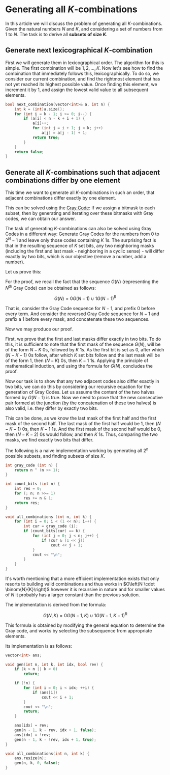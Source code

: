 <!--?title Generating all K-combinations -->
# Generating all $K$-combinations

In this article we will discuss the problem of generating all $K$-combinations.
Given the natural numbers $N$ and $K$, and considering a set of numbers from $1$ to $N$.
The task is to derive all **subsets of size $K$**.

## Generate next lexicographical $K$-combination

First we will generate them in lexicographical order.
The algorithm for this is simple. The first combination will be ${1, 2, ..., K}$. Now let's see how
to find the combination that immediately follows this, lexicographically. To do so, we consider our
current combination, and find the rightmost element that has not yet reached its highest possible value. Once
finding this element, we increment it by $1$, and assign the lowest valid value to all subsequent
elements.

```cpp next_combination
bool next_combination(vector<int>& a, int n) {
    int k = (int)a.size();
    for (int i = k - 1; i >= 0; i--) {
        if (a[i] < n - k + i + 1) {
            a[i]++;
            for (int j = i + 1; j < k; j++)
                a[j] = a[j - 1] + 1;
            return true;
        }
    }
    return false;
}
```

## Generate all $K$-combinations such that adjacent combinations differ by one element

This time we want to generate all $K$-combinations in such
an order, that adjacent combinations differ exactly by one element.

This can be solved using the [Gray Code](../algebra/gray-code.md):
If we assign a bitmask to each subset, then by generating and iterating over these bitmasks with Gray codes, we can obtain our answer.

The task of generating $K$-combinations can also be solved using Gray Codes in a different way:
Generate Gray Codes for the numbers from $0$ to $2^N - 1$ and leave only those codes containing $K$ $1$s.
The surprising fact is that in the resulting sequence of $K$ set bits, any two neighboring masks (including the
first and last mask - neighboring in a cyclic sense) - will differ exactly by two bits, which is our objective (remove
a number, add a number).

Let us prove this:

For the proof, we recall the fact that the sequence $G(N)$ (representing the $N$<sup>th</sup> Gray Code) can 
be obtained as follows:

$$G(N) = 0G(N-1) \cup 1G(N-1)^\text{R}$$

That is, consider the Gray Code sequence for $N-1$, and prefix $0$ before every term. And consider the 
reversed Gray Code sequence for $N-1$ and prefix a $1$ before every mask, and
concatenate these two sequences.

Now we may produce our proof.

First, we prove that the first and last masks differ exactly in two bits. To do this, it is sufficient to note
that the first mask of the sequence $G(N)$, will be of the form $N-K$ $0$s, followed by $K$ $1$s. As
the first bit is set as $0$, after which $(N-K-1)$ $0$s follow, after which $K$ set bits follow and the last mask will be of the form $1$, then $(N-K)$ $0$s, then $K-1$ $1$s.
Applying the principle of mathematical induction, and using the formula for $G(N)$, concludes the proof.

Now our task is to show that any two adjacent codes also differ exactly in two bits, we can do this by considering our recursive equation for the generation of Gray Codes. Let us assume the content of the two halves formed by $G(N-1)$ is true. Now we need to prove that the new consecutive pair formed at the junction (by the concatenation of these two halves) is also valid, i.e. they differ by exactly two bits.

This can be done, as we know the last mask of the first half and the first mask of the second half. The last mask of the first half would be $1$, then $(N-K-1)$ $0$s, then $K-1$ $1$s. And the first mask of the second half would be $0$, then $(N-K-2)$ $0$s would follow, and then $K$ $1$s. Thus, comparing the two masks, we find exactly two bits that differ.

The following is a naive implementation working by generating all $2^{n}$ possible subsets, and finding subsets of size
$K$.

```cpp generate_all_combinations_naive
int gray_code (int n) {
    return n ^ (n >> 1);
}

int count_bits (int n) {
    int res = 0;
    for (; n; n >>= 1)
        res += n & 1;
    return res;
}

void all_combinations (int n, int k) {
    for (int i = 0; i < (1 << n); i++) {
        int cur = gray_code (i);
        if (count_bits(cur) == k) {
            for (int j = 0; j < n; j++) {
                if (cur & (1 << j))
                    cout << j + 1;
            }
            cout << "\n";
        }
    }
}
```

It's worth mentioning that a more efficient implementation exists that only resorts to building valid combinations and thus
works in $O\left(N \cdot \binom{N}{K}\right)$ however it is recursive in nature and for smaller values of $N$ it probably has a larger constant
than the previous solution.

The implementation is derived from the formula:

$$G(N, K) = 0G(N-1, K) \cup 1G(N-1, K-1)^\text{R}$$

This formula is obtained by modifying the general equation to determine the Gray code, and works by selecting the
subsequence from appropriate elements.

Its implementation is as follows:

```cpp generate_all_combinations_fast
vector<int> ans;

void gen(int n, int k, int idx, bool rev) {
    if (k > n || k < 0)
        return;

    if (!n) {
        for (int i = 0; i < idx; ++i) {
            if (ans[i])
                cout << i + 1;
        }
        cout << "\n";
        return;
    }

    ans[idx] = rev;
    gen(n - 1, k - rev, idx + 1, false);
    ans[idx] = !rev;
    gen(n - 1, k - !rev, idx + 1, true);
}

void all_combinations(int n, int k) {
    ans.resize(n);
    gen(n, k, 0, false);
}
```

